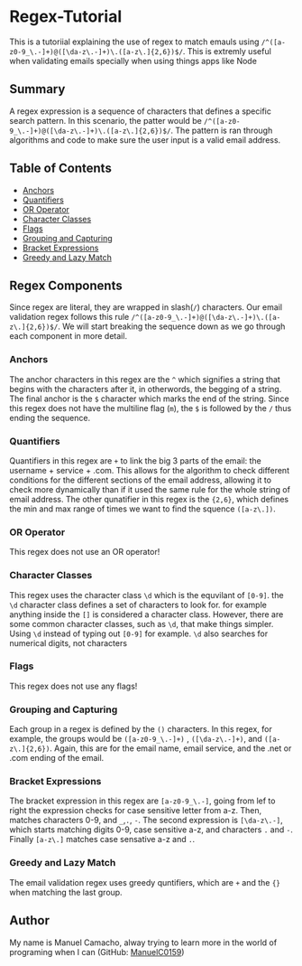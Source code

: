 # Regex-Tutorial
This is a tutoriial explaining the use of regex to match emauls using   `/^([a-z0-9_\.-]+)@([\da-z\.-]+)\.([a-z\.]{2,6})$/`.
This is extremly useful when validating emails specially when using things apps like Node

## Summary
A regex expression is a sequence of characters that defines a specific search pattern. In this scenario, the patter would be `/^([a-z0-9_\.-]+)@([\da-z\.-]+)\.([a-z\.]{2,6})$/`.
The pattern is ran through algorithms and code to make sure the user input is a valid email address.

## Table of Contents

- [Anchors](#anchors)
- [Quantifiers](#quantifiers)
- [OR Operator](#or-operator)
- [Character Classes](#character-classes)
- [Flags](#flags)
- [Grouping and Capturing](#grouping-and-capturing)
- [Bracket Expressions](#bracket-expressions)
- [Greedy and Lazy Match](#greedy-and-lazy-match)

## Regex Components
 Since regex are literal, they are wrapped in slash(`/`) characters. Our email validation regex follows this rule `/^([a-z0-9_\.-]+)@([\da-z\.-]+)\.([a-z\.]{2,6})$/`.
 We will start breaking the sequence down as we go through each component in more detail.
### Anchors
 The anchor characters in this regex are the `^` which signifies a string that begins with the characters after it, in otherwords, the begging of a string. The final anchor is the `$` character which marks the end of the string. Since this regex does not have the multiline flag (`m`), the `$` is followed by the `/` thus ending the sequence. 
### Quantifiers
 Quantifiers in this regex are `+` to link the big 3 parts of the email: the username + service + .com.  This allows for the algorithm to check different conditions for the different sections of the email address, allowing it to check more dynamically than if it used the same rule for the whole string of email address. The other qunatifier in this regex is the `{2,6}`, which defines the min and max range of times we want to find the squence `([a-z\.])`.

### OR Operator
 This regex does not use an OR operator!
### Character Classes
 This regex uses the character class `\d` which is the equvilant of `[0-9]`. the `\d` character class defines a set of characters to look for. for example anything inside the `[]` is considered a character class. However, there are some common character classes, such as `\d`, that make things simpler. Using `\d` instead of typing out `[0-9]` for example. `\d` also searches for numerical digits, not characters
 ### Flags
 This regex does not use any flags!
### Grouping and Capturing
 Each group in a regex is defined by the `()` characters. In this regex, for example, the groups would be `([a-z0-9_\.-]+)` , `([\da-z\.-]+)`, and `([a-z\.]{2,6})`. Again, this are for the email name, email service, and the .net or .com ending of the email.
### Bracket Expressions
 The bracket expression in this regex are `[a-z0-9_\.-]`, going from lef to right the expression checks for case sensitive letter from a-z. Then, matches characters 0-9, and `_`,`.`, `-`. 
 The second expression is `[\da-z\.-]`, which starts matching digits 0-9, case sensitive a-z, and characters `.` and `-`.
 Finally `[a-z\.]` matches case sensative a-z and `.`.
### Greedy and Lazy Match
 The email validation regex uses greedy quntifiers, which are `+` and the `{}` when matching the last group. 
## Author

My name is Manuel Camacho, alway trying to learn more in the world of programing when I can (GitHub: [ManuelC0159](https://github.com/ManuelC0159))

